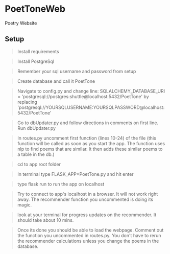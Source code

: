 # PoetToneWeb
Poetry Website
## Setup
>Install requirements

>Install PostgreSql

>Remember your sql username and password from setup

>Create database and call it PoetTone

> Navigate to config.py and change line:
SQLALCHEMY_DATABASE_URI = 'postgresql://postgres:shuttle@localhost:5432/PoetTone'
by replacing 'postgresql://YOURSQLUSERNAME:YOURSQLPASSWORD@localhost:5432/PoetTone'

>Go to dbUpdater.py and follow directions in comments on first line. Run dbUpdater.py

>In routes.py uncomment first function (lines 10-24) of the file (this function will be
called as soon as you start the app. The function uses nlp to find poems that are similar.
It then adds these similar poems to a table in the db.)

>
>cd to app root folder

>In terminal type FLASK_APP=PoetTone.py and hit enter

> type flask run to run the app on localhost

>Try to connect to app's localhost in a browser. It will not work right away. The recommender
function you uncommented is doing its magic.

>look at your terminal for progress updates on the recommender. It should take about 10 mins.

>Once its done you should be able to load the webpage. Comment out the function you 
uncommented in routes.py. You don't have to rerun the recommender calculations unless you change
the poems in the database.

